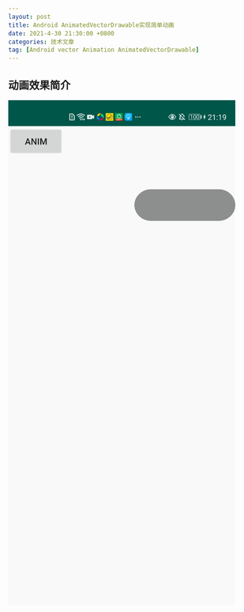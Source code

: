 ```yaml
---
layout: post
title: Android AnimatedVectorDrawable实现简单动画
date: 2021-4-30 21:30:00 +0800
categories: 技术文章
tag: [Android vector Animation AnimatedVectorDrawable]
---
```



## 动画效果简介
<img src="https://github.com/hqglichao/hqglichao.github.io/raw/master/styles/gif/vector_anim.gif"/>